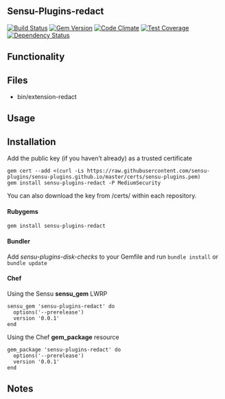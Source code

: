 ## Sensu-Plugins-redact

[![Build Status](https://travis-ci.org/sensu-plugins/sensu-plugins-redact.svg?branch=master)](https://travis-ci.org/sensu-plugins/sensu-plugins-redact)
[![Gem Version](https://badge.fury.io/rb/sensu-plugins-redact.svg)](http://badge.fury.io/rb/sensu-plugins-redact)
[![Code Climate](https://codeclimate.com/github/sensu-plugins/sensu-plugins-redact/badges/gpa.svg)](https://codeclimate.com/github/sensu-plugins/sensu-plugins-redact)
[![Test Coverage](https://codeclimate.com/github/sensu-plugins/sensu-plugins-redact/badges/coverage.svg)](https://codeclimate.com/github/sensu-plugins/sensu-plugins-redact)
[![Dependency Status](https://gemnasium.com/sensu-plugins/sensu-plugins-redact.svg)](https://gemnasium.com/sensu-plugins/sensu-plugins-redact)

## Functionality

## Files
 * bin/extension-redact

## Usage

## Installation

Add the public key (if you haven’t already) as a trusted certificate

```
gem cert --add <(curl -Ls https://raw.githubusercontent.com/sensu-plugins/sensu-plugins.github.io/master/certs/sensu-plugins.pem)
gem install sensu-plugins-redact -P MediumSecurity
```

You can also download the key from /certs/ within each repository.

#### Rubygems

`gem install sensu-plugins-redact`

#### Bundler

Add *sensu-plugins-disk-checks* to your Gemfile and run `bundle install` or `bundle update`

#### Chef

Using the Sensu **sensu_gem** LWRP
```
sensu_gem 'sensu-plugins-redact' do
  options('--prerelease')
  version '0.0.1'
end
```

Using the Chef **gem_package** resource
```
gem_package 'sensu-plugins-redact' do
  options('--prerelease')
  version '0.0.1'
end
```

## Notes
